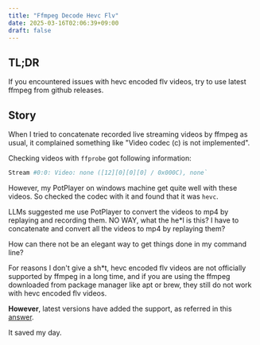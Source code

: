 ```yaml
---
title: "Ffmpeg Decode Hevc Flv"
date: 2025-03-16T02:06:39+09:00
draft: false
---
```

## TL;DR

If you encountered issues with hevc encoded flv videos, try to use
latest ffmpeg from github releases.

## Story

When I tried to concatenate recorded live streaming videos by ffmpeg
as usual, it complained something like "Video codec (c) is not implemented".

Checking videos with `ffprobe` got following information:

```bash
Stream #0:0: Video: none ([12][0][0][0] / 0x000C), none`
```

However, my PotPlayer on windows machine get quite well with these videos.
So checked the codec with it and found that it was `hevc`.

LLMs suggested me use PotPlayer to convert the videos to mp4 by
replaying and recording them. NO WAY, what the he*l is this?
I have to concatenate and convert all the videos to mp4 by replaying them?

How can there not be an elegant way to get things done in my command line?

For reasons I don't give a sh*t, hevc encoded flv videos are not officially
supported by ffmpeg in a long time, and if you are using the ffmpeg downloaded
from package manager like apt or brew, they still do not work with
hevc encoded flv videos.

**However**, latest versions have added the support, as referred in this [answer](https://github.com/BililiveRecorder/BililiveRecorder/issues/653#issuecomment-2708931739).

It saved my day.
